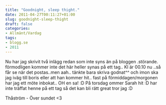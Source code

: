 ```yaml
---
title: "Goodnight, sleep thight."
date: 2011-04-27T00:11:27+01:00
slug: goodnight-sleep-thight
draft: false
categories:
- Allmänt/Vardag
tags:
- blogg.se
- 2011
---
```

Nu har jag skrivit två inlägg redan som inte syns än på bloggen .störande. förmodligen kommer inte det här heller synas på ett tag.. Kl är 00.10 nu ..så får se när det postas..men aah.. tänkte bara skriva godnat^^ och imon ska jag iväg till boris eller att han kommer hit.. fast på förmiddagen/morgonen har jag ett möte inbokat.. OH en sa! :D På torsdag ommer Sarah hit :D har inte träffat henne på ett tag så det kan bli rätt great tror jag :D  
  
Thåström - Över sundet <3